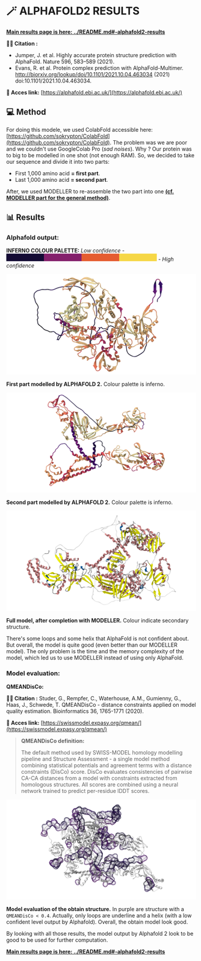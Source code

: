 # 🪄 ALPHAFOLD2 RESULTS

**[Main results page is here: ../README.md#-alphafold2-results](../README.md#-alphafold2-results)**

**🕵️‍♂️ Citation :**
- Jumper, J. et al. Highly accurate protein structure prediction with AlphaFold. Nature 596, 583–589 (2021).
- Evans, R. et al. Protein complex prediction with AlphaFold-Multimer. http://biorxiv.org/lookup/doi/10.1101/2021.10.04.463034 (2021) doi:10.1101/2021.10.04.463034.

**🔗 Acces link:** [https://alphafold.ebi.ac.uk/](https://alphafold.ebi.ac.uk/)

## 💻 Method

For doing this modele, we used ColabFold accessible here: [https://github.com/sokrypton/ColabFold](https://github.com/sokrypton/ColabFold). The problem was we are poor and we couldn't use GoogleColab Pro (*sad noises*). Why ? Our protein was to big to be modelled in one shot (not enough RAM). So, we decided to take our sequence and divide it into two parts:
- First 1,000 amino acid **= first part**.
- Last 1,000 amino acid **= second part**.

After, we used MODELLER to re-assemble the two part into one [**(cf. MODELLER part for the general method)**](../MODELLER/README.md).

## 📊 Results

### **Alphafold output:**

**INFERNO COLOUR PALETTE:**
*Low confidence - ![../inferno.svg](../inferno.svg) - High confidence*

![first_half.png](first_half.png)

**First part modelled by ALPHAFOLD 2.** Colour palette is inferno.

![second_half.png](second_half.png)

**Second part modelled by ALPHAFOLD 2.** Colour palette is inferno.

![BEST_MODEL.png](BEST_MODEL.png)

**Full model, after completion with MODELLER.** Colour indicate secondary structure.

There's some loops and some helix that AlphaFold is not confident about. But overall, the model is quite good (even better than our MODELLER model). The only problem is the time and the memory complexity of the model, which led us to use MODELLER instead of using only AlphaFold.

### **Model evaluation:**

**QMEANDisCo:**

**🕵️‍♂️ Citation :** Studer, G., Rempfer, C., Waterhouse, A.M., Gumienny, G., Haas, J., Schwede, T. QMEANDisCo - distance constraints applied on model quality estimation. Bioinformatics 36, 1765-1771 (2020). 

**🔗 Acces link:** [https://swissmodel.expasy.org/qmean/](https://swissmodel.expasy.org/qmean/)

> **QMEANDisCo definition:**
> 
> The default method used by SWISS-MODEL homology modelling pipeline and Structure Assessment - a single model method combining statistical potentials and agreement terms with a distance constraints (DisCo) score. DisCo evaluates consistencies of pairwise CA-CA distances from a model with constraints extracted from homologous structures. All scores are combined using a neural network trained to predict per-residue lDDT scores.

![MODEL_EVALUATION.png](MODEL_EVALUATION.png)

**Model evaluation of the obtain structure.** In purple are structure with a `QMEANDisCo < 0.4`. Actually, only loops are underline and a helix (with a low confident level output by Alphafold). Overall, the obtain model look good.

By looking with all those results, the model output by Alphafold 2 look to be good to be used for further computation.

**[Main results page is here: ../README.md#-alphafold2-results](../README.md#-alphafold2-results)**
